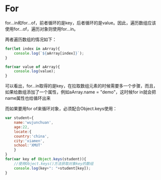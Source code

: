 # For

for...in和for...of，前者循环的是key，后者循环的是value。因此，遍历数组应该使用for...of，遍历对象则使用for...in。

两者遍历数组的情况如下：

```js
for(let index in aArray){
    console.log(`${aArray[index]}`);
}

for(var value of aArray){
    console.log(value);
}
```

可以看出，for...in取得的是key，在拉取数组元素的时候需要多一个步骤，而且，如果给数组添加了一个属性，例如aArray.name = "demo"，这时候for in就会把name属性也给循环出来

而如果要用for of来循环对象，必须配合Object.keys使用：

```js
var student={
    name:'wujunchuan',
    age:22,
    locate:{
    country:'china',
    city:'xiamen',
    school:'XMUT'
    }
}
for(var key of Object.keys(student)){
    //使用Object.keys()方法获取对象key的数组
    console.log(key+": "+student[key]);
}
```

